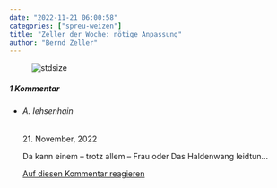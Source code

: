 ```yaml
---
date: "2022-11-21 06:00:58"
categories: ["spreu-weizen"]
title: "Zeller der Woche: nötige Anpassung"
author: "Bernd Zeller"
---
```



<figure>
<img src="https://www.publicomag.com/wp-content/uploads/2022/11/noetige-Anpassung.jpg" alt=stdsize>
</figure>


<!--more-->
<h5 class="comments-h">
1 Kommentar </h5>
<ul class="commentlist">
<li class="comment even thread-even depth-1 clearfix" id="li-comment-118902">
<h6 class="author">A. Iehsenhain</h6> <span class="date">21. November, 2022</span>



Da kann einem &#8211; trotz allem &#8211; Frau oder Das Haldenwang leidtun&#8230;

<a rel="nofollow" class="comment-reply-link" href="#comment-118902" data-commentid="118902" data-postid="16383" data-belowelement="comment-118902" data-respondelement="respond" data-replyto="Antworte auf A. Iehsenhain" aria-label="Antworte auf A. Iehsenhain">Auf diesen Kommentar reagieren</a> 


</li>
</ul>
